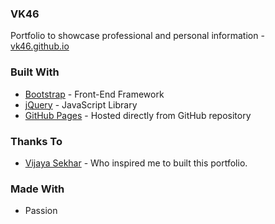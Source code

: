 ### VK46
Portfolio to showcase professional and personal information - [vk46.github.io](https://vk46.github.io/)

### Built With

* [Bootstrap](https://getbootstrap.com/) - Front-End Framework
* [jQuery](https://jquery.com/) - JavaScript Library
* [GitHub Pages](https://pages.github.com/) - Hosted directly from GitHub repository

### Thanks To

* [Vijaya Sekhar](https://www.mvijayasekhar.me/) - Who inspired me to built this portfolio.

### Made With

* Passion
